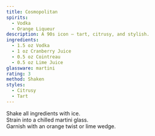 ```yaml
---
title: Cosmopolitan
spirits:
  - Vodka
  - Orange Liqueur
description: A 90s icon — tart, citrusy, and stylish.
ingredients:
  - 1.5 oz Vodka
  - 1 oz Cranberry Juice
  - 0.5 oz Cointreau
  - 0.5 oz Lime Juice
glassware: martini
rating: 3
method: Shaken
styles:
  - Citrusy
  - Tart
---
```


Shake all ingredients with ice.  
Strain into a chilled martini glass.  
Garnish with an orange twist or lime wedge.
